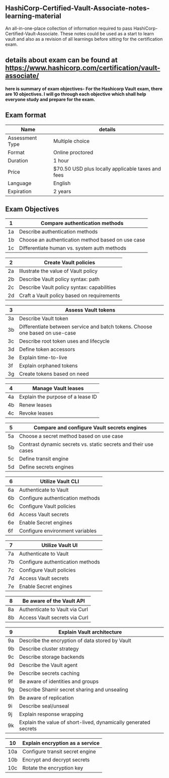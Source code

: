 ## HashiCorp-Certified-Vault-Associate-notes-learning-material
An all-in-one-place collection of information required to pass HashiCorp-Certified-Vault-Associate. These notes could be used as a start to learn vault and also as a revision of all learnings before sitting for the certification exam.




## details about exam can be found at https://www.hashicorp.com/certification/vault-associate/

#### here is summary of exam objectives- For the Hashicorp Vault exam, there are 10 objectives. I will go through each objective which shall help everyone study and prepare for the exam.



## Exam format

   | Name | details |
   | ---------------- | ---------------- |
   | Assessment Type	| Multiple choice |
   | Format	| Online proctored |
   | Duration	| 1 hour |
   | Price	| $70.50 USD plus locally applicable taxes and fees |
   | Language	| English |
   | Expiration	| 2 years |


## Exam Objectives

  | 1 |   Compare authentication methods |
 | --- | --- |
 | 1a |   Describe authentication methods |
 | 1b |   Choose an authentication method based on use case |
 | 1c |   Differentiate human vs. system auth methods |

 | 2 |   Create Vault policies |
 | --- | --- |
 | 2a |   Illustrate the value of Vault policy |
 | 2b |   Describe Vault policy syntax: path |
 | 2c |   Describe Vault policy syntax: capabilities |
 | 2d |   Craft a Vault policy based on requirements |

 | 3 |   Assess Vault tokens |
 | --- | --- |
 | 3a |   Describe Vault token |
 | 3b |   Differentiate between service and batch tokens. Choose one based on use-case |
 | 3c |   Describe root token uses and lifecycle |
 | 3d |   Define token accessors |
 | 3e |   Explain time-to-live |
 | 3f |   Explain orphaned tokens |
 | 3g |   Create tokens based on need |

 | 4 |   Manage Vault leases |
 | --- | --- |
 | 4a |   Explain the purpose of a lease ID |
 | 4b |   Renew leases |
 | 4c |   Revoke leases |

 | 5 |   Compare and configure Vault secrets engines |
 | --- | --- |
 | 5a |   Choose a secret method based on use case |
 | 5b |   Contrast dynamic secrets vs. static secrets and their use cases |
 | 5c |   Define transit engine |
 | 5d |   Define secrets engines |

 | 6 |   Utilize Vault CLI |
 | --- | --- |
 | 6a |   Authenticate to Vault |
 | 6b |   Configure authentication methods |
 | 6c |   Configure Vault policies |
 | 6d |   Access Vault secrets |
 | 6e |   Enable Secret engines |
 | 6f |   Configure environment variables |

 | 7 |   Utilize Vault UI |
 | --- | --- |
 | 7a |   Authenticate to Vault |
 | 7b |   Configure authentication methods |
 | 7c |   Configure Vault policies |
 | 7d |   Access Vault secrets |
 | 7e |   Enable Secret engines |

 | 8 |   Be aware of the Vault API |
 | --- | --- |
 | 8a |   Authenticate to Vault via Curl |
 | 8b |   Access Vault secrets via Curl |

 | 9 |   Explain Vault architecture |
 | --- | --- |
 | 9a |   Describe the encryption of data stored by Vault |
 | 9b |   Describe cluster strategy |
 | 9c |   Describe storage backends |
 | 9d |   Describe the Vault agent |
 | 9e |   Describe secrets caching |
 | 9f |   Be aware of identities and groups |
 | 9g |   Describe Shamir secret sharing and unsealing |
 | 9h |   Be aware of replication |
 | 9i |   Describe seal/unseal |
 | 9j |   Explain response wrapping |
 | 9k |   Explain the value of short-lived, dynamically generated secrets |

 | 10 |   Explain encryption as a service |
 | --- | --- |
 | 10a |   Configure transit secret engine |
 | 10b |   Encrypt and decrypt secrets |
 | 10c |   Rotate the encryption key |
